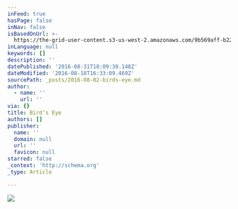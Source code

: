 ```yaml
---
inFeed: true
hasPage: false
inNav: false
isBasedOnUrl: >-
  https://the-grid-user-content.s3-us-west-2.amazonaws.com/9b569aff-b22c-4faa-adff-235bc4a00dd8.jpg
inLanguage: null
keywords: []
description: ''
datePublished: '2016-08-31T18:09:30.148Z'
dateModified: '2016-08-18T16:33:09.469Z'
sourcePath: _posts/2016-08-02-birds-eye.md
author:
  - name: ''
    url: ''
via: {}
title: Bird's Eye
authors: []
publisher:
  name: ''
  domain: null
  url: ''
  favicon: null
starred: false
_context: 'http://schema.org'
_type: Article

---
```

![](https://the-grid-user-content.s3-us-west-2.amazonaws.com/9b569aff-b22c-4faa-adff-235bc4a00dd8.jpg)